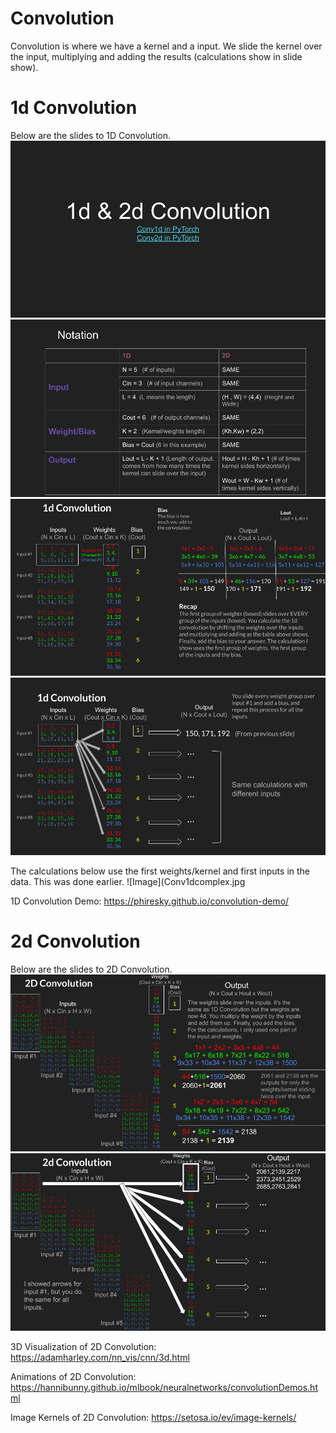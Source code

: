 # Convolution 

Convolution is where we have a kernel and a input. We slide the kernel over the input, multiplying and adding the results (calculations show in slide show).

# 1d Convolution

Below are the slides to 1D Convolution.
![Image](Title.png)
![Image](Notation.png)
![Image](Conv1d_1.png)
![Image](Conv1d_2.png)

The calculations below use the first weights/kernel and first inputs in the data. This was done earlier.
![Image](Conv1dcomplex.jpg

1D Convolution Demo:
https://phiresky.github.io/convolution-demo/
# 2d Convolution

Below are the slides to 2D Convolution.
![Image](Conv2d_1.png)
![Image](Conv2d_2.png)

3D Visualization of 2D Convolution: https://adamharley.com/nn_vis/cnn/3d.html

Animations of 2D Convolution: https://hannibunny.github.io/mlbook/neuralnetworks/convolutionDemos.html

Image Kernels of 2D Convolution: https://setosa.io/ev/image-kernels/
